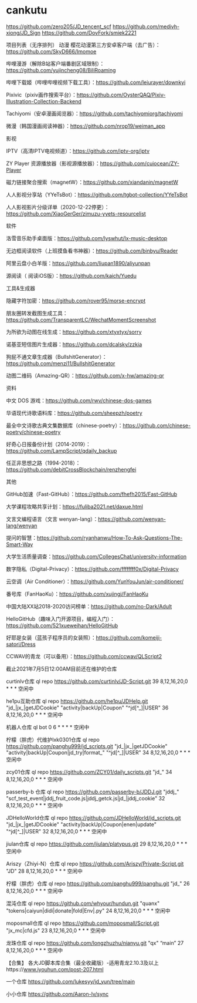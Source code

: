 # cankutu
https://github.com/zero205/JD_tencent_scf
https://github.com/medivh-xiong/JD_Sign
https://github.com/DovFork/smiek2221

项目列表（无序排列）
动漫
樱花动漫第三方安卓客户端（去广告）：https://github.com/SkyD666/Imomoe

哔哩漫游（解除B站客户端番剧区域限制）：https://github.com/yujincheng08/BiliRoaming

哔哩下载姬（哔哩哔哩视频下载工具）：https://github.com/leiurayer/downkyi

Pixivic（pixiv画作搜索平台）：https://github.com/OysterQAQ/Pixiv-Illustration-Collection-Backend

Tachiyomi（安卓漫画阅览器）：https://github.com/tachiyomiorg/tachiyomi

微漫（韩国漫画阅读神器）：https://github.com/nrop19/weiman_app

影视

IPTV（高清IPTV电视频道）：https://github.com/iptv-org/iptv

ZY Player 资源播放器（影视源播放器）：https://github.com/cuiocean/ZY-Player

磁力链接聚合搜索（magnetW）：https://github.com/xiandanin/magnetW

人人影视分享站（YYeTsBot）：https://github.com/tgbot-collection/YYeTsBot

人人影视影片分级详单（2020-12-22停更）：https://github.com/XiaoGerGer/zimuzu-yyets-resourcelist

软件

洛雪音乐助手桌面版：https://github.com/lyswhut/lx-music-desktop

无边框阅读软件（上班摸鱼看书神器）：https://github.com/binbyu/Reader

阿里云盘小白羊版：https://github.com/liupan1890/aliyunpan

源阅读（ 阅读iOS版）：https://github.com/kaich/Yuedu

工具&生成器

隐藏字符加密：https://github.com/rover95/morse-encrypt

朋友圈转发截图生成工具：https://github.com/TransparentLC/WechatMomentScreenshot

为所欲为动图在线生成：https://github.com/xtyxtyx/sorry

诺基亚短信图片生成器：https://github.com/dcalsky/zzkia

狗屁不通文章生成器（BullshitGenerator）：https://github.com/menzi11/BullshitGenerator

动图二维码（Amazing-QR）：https://github.com/x-hw/amazing-qr

资料

中文 DOS 游戏：https://github.com/rwv/chinese-dos-games

华语现代诗歌语料库：https://github.com/sheepzh/poetry

最全中文诗歌古典文集数据库（chinese-poetry）：https://github.com/chinese-poetry/chinese-poetry

好奇心日报备份计划（2014-2019）：https://github.com/LampScript/qdaily_backup

任正非思想之路（1994-2018）：https://github.com/debitCrossBlockchain/renzhengfei

其他

GitHub加速（Fast-GitHub）：https://github.com/fhefh2015/Fast-GitHub

大学课程攻略共享计划：https://fuliba2021.net/daxue.html

文言文编程语言（文言 wenyan-lang）：https://github.com/wenyan-lang/wenyan

提问的智慧：https://github.com/ryanhanwu/How-To-Ask-Questions-The-Smart-Way

大学生活质量调查：https://github.com/CollegesChat/university-information

数字隐私（Digital-Privacy）：https://github.com/ffffffff0x/Digital-Privacy

云空调（Air Conditioner）：https://github.com/YunYouJun/air-conditioner/

番号库（FanHaoKu）：https://github.com/xujingj/FanHaoKu

中国大陆XX站2018-2020访问榜单：https://github.com/no-Dark/Adult

HelloGitHub（趣味入门开源项目，编程入门）：https://github.com/521xueweihan/HelloGitHub

好耶是女装（蓝孩子程序员的女装照）：https://github.com/komeiji-satori/Dress

CCWAV的青龙（可以备用）：https://github.com/ccwav/QLScript2

截止2021年7月5日12:00AM目前还在维护的仓库

curtinlv仓库 ql repo https://github.com/curtinlv/JD-Script.git 39 8,12,16,20,0 * * * 空闲中

he1pu互助仓库 ql repo https://github.com/he1pu/JDHelp.git "jd_|jx_|getJDCookie" "activity|backUp|Coupon" "^jd[^_]|USER" 36 8,12,16,20,0 * * * 空闲中

机器人仓库 ql bot 0 6 * * * * 空闲中

柠檬（胖虎）代维护lxk0301仓库 ql repo https://github.com/panghu999/jd_scripts.git "jd_|jx_|getJDCookie" "activity|backUp|Coupon|jd_try|format_" "^jd[^_]|USER" 34 8,12,16,20,0 * * * 空闲中

zcy01仓库 ql repo https://github.com/ZCY01/daily_scripts.git "jd_" 34 8,12,16,20,0 * * * 空闲中

passerby-b 仓库 ql repo https://github.com/passerby-b/JDDJ.git "jddj_" "scf_test_event|jddj_fruit_code.js|jddj_getck.js|jd_|jddj_cookie" 32 8,12,16,20,0 * * * 空闲中

JDHelloWorld仓库 ql repo https://github.com/JDHelloWorld/jd_scripts.git "jd_|jx_|getJDCookie" "activity|backUp|Coupon|enen|update" "^jd[^_]|USER" 32 8,12,16,20,0 * * * 空闲中

jiulan仓库 ql repo https://github.com/jiulan/platypus.git 29 8,12,16,20,0 * * * 空闲中

Ariszy（Zhiyi-N）仓库 ql repo https://github.com/Ariszy/Private-Script.git "JD" 28 8,12,16,20,0 * * * 空闲中

柠檬（胖虎）仓库 ql repo https://github.com/panghu999/panghu.git "jd_" 26 8,12,16,20,0 * * * 空闲中

混沌仓库 ql repo https://github.com/whyour/hundun.git "quanx" "tokens|caiyun|didi|donate|fold|Env|.py" 24 8,12,16,20,0 * * * 空闲中

moposmall仓库 ql repo https://github.com/moposmall/Script.git "jx_mc|cfd.js" 23 8,12,16,20,0 * * * 空闲中

龙珠仓库 ql repo https://github.com/longzhuzhu/nianyu.git "qx" “main” 27 8,12,16,20,0 * * * 空闲中

【合集】 各大JD脚本库合集（最全收藏版）-适用青龙2.10.3及以上https://www.iyouhun.com/post-207.html


一个仓库  https://github.com/lukesyy/jd_yun/tree/main

小小仓库  https://github.com/Aaron-lv/sync

